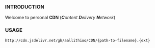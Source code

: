 ### INTRODUCTION
Welcome to personal **CDN** (_**C**ontent **D**elivery **N**etwork_)


### USAGE
```
http://cdn.jsdelivr.net/gh/aallithioo/CDN/{path-to-filename}.{ext}
```
